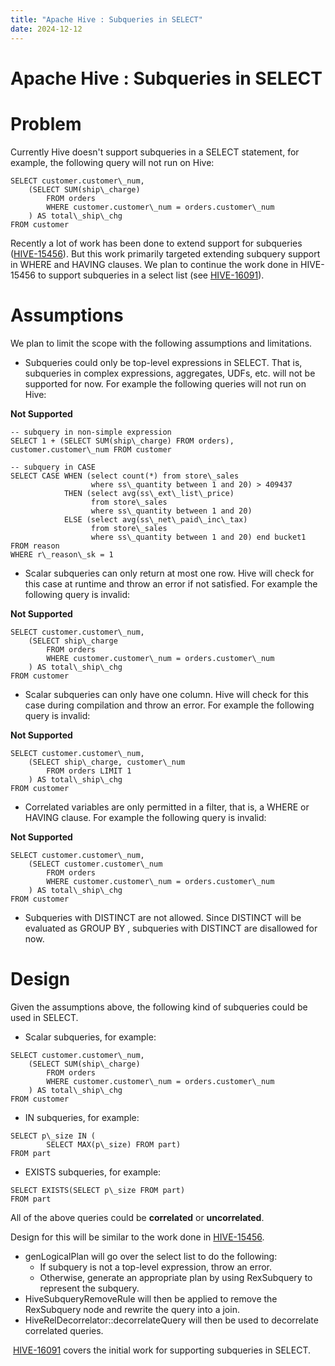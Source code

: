 ```yaml
---
title: "Apache Hive : Subqueries in SELECT"
date: 2024-12-12
---
```


# Apache Hive : Subqueries in SELECT

# Problem

Currently Hive doesn't support subqueries in a SELECT statement, for example, the following query will not run on Hive:

```
SELECT customer.customer\_num,
	(SELECT SUM(ship\_charge) 
		FROM orders
		WHERE customer.customer\_num = orders.customer\_num
	) AS total\_ship\_chg
FROM customer 
```

Recently a lot of work has been done to extend support for subqueries ([HIVE-15456](https://issues.apache.org/jira/browse/HIVE-15456)). But this work primarily targeted extending subquery support in WHERE and HAVING clauses. We plan to continue the work done in HIVE-15456 to support subqueries in a select list (see [HIVE-16091](https://issues.apache.org/jira/browse/HIVE-16091)).

# Assumptions

We plan to limit the scope with the following assumptions and limitations.

* Subqueries could only be top-level expressions in SELECT. That is, subqueries in complex expressions, aggregates, UDFs, etc. will not be supported for now. For example the following queries will not run on Hive:

**Not Supported**

```
-- subquery in non-simple expression
SELECT 1 + (SELECT SUM(ship\_charge) FROM orders), customer.customer\_num FROM customer
 
-- subquery in CASE
SELECT CASE WHEN (select count(*) from store\_sales 
                  where ss\_quantity between 1 and 20) > 409437
            THEN (select avg(ss\_ext\_list\_price) 
                  from store\_sales 
                  where ss\_quantity between 1 and 20) 
            ELSE (select avg(ss\_net\_paid\_inc\_tax)
                  from store\_sales
                  where ss\_quantity between 1 and 20) end bucket1
FROM reason
WHERE r\_reason\_sk = 1
```
* Scalar subqueries can only return at most one row. Hive will check for this case at runtime and throw an error if not satisfied. For example the following query is invalid:

**Not Supported**

```
SELECT customer.customer\_num,
	(SELECT ship\_charge 
		FROM orders
		WHERE customer.customer\_num = orders.customer\_num
	) AS total\_ship\_chg
FROM customer 
```
* Scalar subqueries can only have one column. Hive will check for this case during compilation and throw an error. For example the following query is invalid:

**Not Supported**

```
SELECT customer.customer\_num,
	(SELECT ship\_charge, customer\_num
		FROM orders LIMIT 1
	) AS total\_ship\_chg
FROM customer
```
* Correlated variables are only permitted in a filter, that is, a WHERE or HAVING clause. For example the following query is invalid:

**Not Supported**

```
SELECT customer.customer\_num,
	(SELECT customer.customer\_num 
		FROM orders
		WHERE customer.customer\_num = orders.customer\_num
	) AS total\_ship\_chg
FROM customer 
```
* Subqueries with DISTINCT are not allowed. Since DISTINCT <expression> will be evaluated as GROUP BY <expression>, subqueries with DISTINCT are disallowed for now.

# Design

Given the assumptions above, the following kind of subqueries could be used in SELECT. 

* Scalar subqueries, for example: 

```
SELECT customer.customer\_num,
	(SELECT SUM(ship\_charge) 
		FROM orders
		WHERE customer.customer\_num = orders.customer\_num
	) AS total\_ship\_chg
FROM customer 
```
* IN subqueries, for example:

```
SELECT p\_size IN (
		SELECT MAX(p\_size) FROM part)
FROM part
```
* EXISTS subqueries, for example:

```
SELECT EXISTS(SELECT p\_size FROM part)
FROM part
```

All of the above queries could be **correlated** or **uncorrelated**.

Design for this will be similar to the work done in [HIVE-15456](https://issues.apache.org/jira/browse/HIVE-15456).

* genLogicalPlan will go over the select list to do the following:
	+ If subquery is not a top-level expression, throw an error.
	+ Otherwise, generate an appropriate plan by using RexSubquery to represent the subquery.
* HiveSubqueryRemoveRule will then be applied to remove the RexSubquery node and rewrite the query into a join.
* HiveRelDecorrelator::decorrelateQuery will then be used to decorrelate correlated queries.

 [HIVE-16091](https://issues.apache.org/jira/browse/HIVE-16091) covers the initial work for supporting subqueries in SELECT.

 

 

